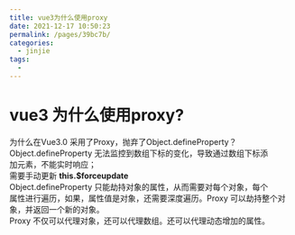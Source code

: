```yaml
---
title: vue3为什么使用proxy
date: 2021-12-17 10:50:23
permalink: /pages/39bc7b/
categories:
  - jinjie
tags:
  - 
---
```


<h1 id="vue3-为什么使用proxy">vue3 为什么使用proxy?</h1>
<p>为什么在Vue3.0 采用了Proxy，抛弃了Object.defineProperty？<br>
Object.defineProperty 无法监控到数组下标的变化，导致通过数组下标添<br>
加元素，不能实时响应；<br>
需要手动更新   <strong>this.$forceupdate</strong><br>
Object.defineProperty 只能劫持对象的属性，从而需要对每个对象，每个<br>
属性进行遍历，如果，属性值是对象，还需要深度遍历。Proxy 可以劫持整个对<br>
象，并返回一个新的对象。<br>
Proxy 不仅可以代理对象，还可以代理数组。还可以代理动态增加的属性。</p>

